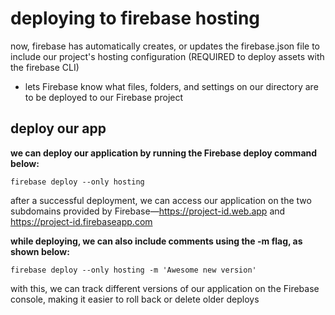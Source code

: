 # deploying to firebase hosting 
now, firebase has automatically creates, or updates the firebase.json file to include our project's hosting configuration (REQUIRED to deploy assets with the firebase CLI) 
- lets Firebase know what files, folders, and settings on our directory are to be deployed to our Firebase project

## deploy our app
**we can deploy our application by running the Firebase deploy command below:**

```
firebase deploy --only hosting
```

after a successful deployment, we can access our application on the two subdomains provided by Firebase—https://project-id.web.app and https://project-id.firebaseapp.com 

**while deploying, we can also include comments using the -m flag, as shown below:**

```
firebase deploy --only hosting -m 'Awesome new version'
```

with this, we can track different versions of our application on the Firebase console, making it easier to roll back or delete older deploys